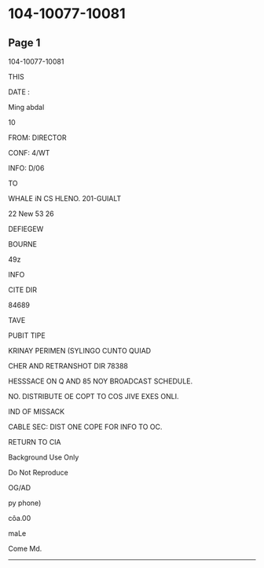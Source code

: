# 104-10077-10081

## Page 1

104-10077-10081

THIS

DATE :

Ming abdal

10

FROM: DIRECTOR

CONF: 4/WT

INFO: D/06

TO

WHALE iN CS HLENO. 201-GUIALT

22 New 53 26

DEFIEGEW

BOURNE

49z

INFO

CITE DIR

84689

TAVE

PUBIT TIPE

KRINAY PERIMEN (SYLINGO CUNTO QUIAD

CHER AND RETRANSHOT DIR 78388

HESSSACE ON Q AND 85 NOY BROADCAST SCHEDULE.

NO. DISTRIBUTE OE COPT TO COS JIVE EXES ONLI.

IND OF MISSACK

CABLE SEC: DIST ONE COPE FOR INFO TO OC.

RETURN TO CIA

Background Use Only

Do Not Reproduce

OG/AD

py phone)

côa.00

maLe

Come Md.

---

